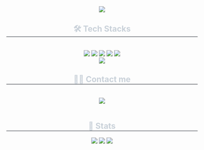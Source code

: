 <div align= "center">
    <img src="https://capsule-render.vercel.app/api?type=venom&color=8977ad&text=while(true)%20{%20yunseo.coding();%20}&fontSize=50&stroke=8977ad" />
    </div>
    <div align= "center">
    <h2 style="border-bottom: 1px solid #21262d; color: #c9d1d9;"> 🛠️ Tech Stacks </h2> <br> 
    <div style="margin: 0 auto; text-align: center;" align= "center"> <img src="https://img.shields.io/badge/Java-007396?style=flat&logo=Java&logoColor=white">
          <img src="https://img.shields.io/badge/Spring-6DB33F?style=flat&logo=Spring&logoColor=white">
          <img src="https://img.shields.io/badge/Spring Boot-6DB33F?style=flat&logo=Spring Boot&logoColor=white">
          <img src="https://img.shields.io/badge/Git-F05032?style=flat&logo=Git&logoColor=white">
          <img src="https://img.shields.io/badge/Github-181717?style=flat&logo=Github&logoColor=white">
          <br/><img src="https://img.shields.io/badge/Discord-5865F2?style=flat&logo=Discord&logoColor=white">
          </div>
    </div>
    <div align= "center">
    <h2 style="border-bottom: 1px solid #21262d; color: #c9d1d9;"> 🧑‍💻 Contact me </h2> <br> 
    <div align= "center"> <a href=mailto:undevy3@gmail.com> <img src="https://img.shields.io/badge/Gmail-EA4335?style=flat&logo=Gmail&logoColor=white&link=mailto:undevy3@gmail.com"> </a>
          </div>  <br> 
    <div align= "center">  </div> 
    </div>
    <div align= "center"> 
    <h2 style="border-bottom: 1px solid #21262d; color: #c9d1d9;"> 🏅 Stats </h2> 
      <div align= "center"> 
        <img src="https://github-readme-stats.vercel.app/api?username=yschoi123&theme=radical"/>
        <img src="http://mazassumnida.wtf/api/v2/generate_badge?boj=undev"/> 
        <a href="https://github.com/devxb/gitanimals">
          <img src="https://render.gitanimals.org/farms/yschoi123"/>
        </a>
      </div> 
    </div>
    
